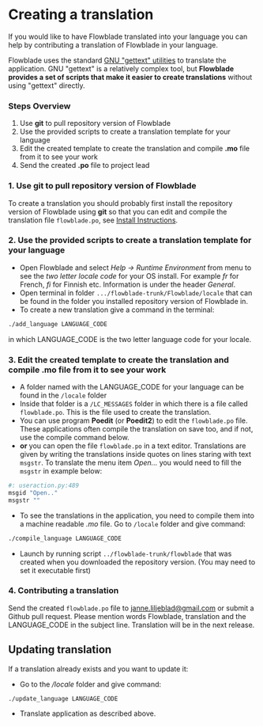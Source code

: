 # Creating a translation

If you would like to have Flowblade translated into your language you can help by contributing a translation of Flowblade in your language.

Flowblade uses the standard [GNU "gettext" utilities](http://www.gnu.org/software/gettext/manual/gettext.html) to translate the application. GNU "gettext" is a relatively complex tool, but **Flowblade provides a set of scripts that make it easier to create translations** without using "gettext" directly.

### Steps Overview
1. Use **git** to pull repository version of Flowblade
2. Use the provided scripts to create a translation template for your language
3. Edit the created template to create the translation and compile **.mo** file from it to see your work
4. Send the created **.po** file to project lead

### 1. Use **git** to pull repository version of Flowblade

To create a translation you should probably first install the repository version of Flowblade using **git** so that you can edit and compile the translation file ``flowblade.po``, see [Install Instructions](https://github.com/jliljebl/flowblade/blob/master/flowblade-trunk/docs/INSTALLING.md).



### 2. Use the provided scripts to create a translation template for your language

  * Open Flowblade and select *Help -> Runtime Environment* from menu to see the *two letter locale code* for your OS install. For example *fr* for French, *fi* for Finnish etc. Information is under the header *General*.
  * Open terminal in folder ``.../flowblade-trunk/Flowblade/locale`` that can be found in the folder you installed repository version of Flowblade in.
  * To create a new translation give a command in the terminal:
```bash
./add_language LANGUAGE_CODE
```
 in which LANGUAGE_CODE is the two letter language code for your locale.
  
### 3. Edit the created template to create the translation and compile **.mo** file from it to see your work ###

  * A folder named with the LANGUAGE_CODE for your language can be found in the ``/locale`` folder
  * Inside that folder is a ``/LC_MESSAGES`` folder in which there is a file called ``flowblade.po``. This is the file used to create the translation.
  * You can use program **Poedit** (or **Poedit2**) to edit the ``flowblade.po`` file. These applications often compile the translation on save too, and if not, use the compile command below.
  * **or** you can open the file ``flowblade.po`` in a text editor. Translations are given by writing the translations inside quotes on lines staring with text ``msgstr``. To translate the menu item *Open...* you would need to fill the ``msgstr`` in example below:
```bash
#: useraction.py:489
msgid "Open.."
msgstr ""
```
  * To see the translations in the application, you need to compile them into a machine readable *.mo* file. Go to ``/locale`` folder and give command:
```bash
./compile_language LANGUAGE_CODE
```
  * Launch by running script ``../flowblade-trunk/flowblade`` that was created when you downloaded the repository version. (You may need to set it executable first)

### 4. Contributing a translation
Send the created ``flowblade.po`` file to janne.liljeblad@gmail.com or submit a Github pull request. Please mention words Flowblade, translation and the LANGUAGE_CODE in the subject line. Translation will be in the next release.


## Updating translation ##
If a translation already exists and you want to update it:

 * Go to the */locale* folder and give command:
```bash
./update_language LANGUAGE_CODE
```
 * Translate application as described above.
